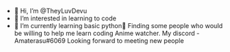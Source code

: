 - 👋 Hi, I’m @TheyLuvDevu
- 👀 I’m interested in learning to code
- 🌱 I’m currently learning basic python💞️
Finding some people who would be willing to help me learn coding
Anime watcher.
My discord - Amaterasu#6069
Looking forward to meeting new people

